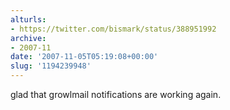 ```yaml
---
alturls:
- https://twitter.com/bismark/status/388951992
archive:
- 2007-11
date: '2007-11-05T05:19:08+00:00'
slug: '1194239948'
---
```


glad that growlmail notifications are working again.

